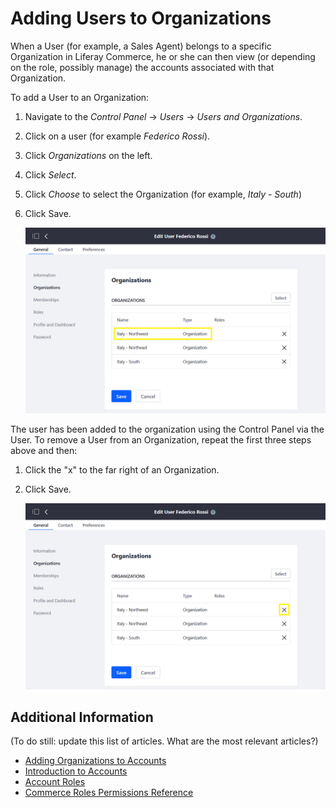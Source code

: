 # Adding Users to Organizations

When a User (for example, a Sales Agent) belongs to a specific Organization in Liferay Commerce, he or she can then view (or depending on the role, possibly manage) the accounts associated with that Organization.

To add a User to an Organization:

1. Navigate to the _Control Panel_ → _Users_ → _Users and Organizations_.
1. Click on a user (for example _Federico Rossi_).
1. Click _Organizations_ on the left.
1. Click _Select_.
1. Click _Choose_ to select the Organization (for example, _Italy - South_)
1. Click Save.

    ![Adding Users to Organizations in the Control Panel - via User](./adding-users-to-organizations/images/01.png)

The user has been added to the organization using the Control Panel via the User. To remove a User from an Organization, repeat the first three steps above and then:

1. Click the "x" to the far right of an Organization.
1. Click Save.

    ![Removing Users from Organizations in the Control Panel - via User](./adding-users-to-organizations/images/02.png)

## Additional Information

(To do still: update this list of articles. What are the most relevant articles?)

* [Adding Organizations to Accounts](../account-management/adding-organizations-to-accounts.md)
* [Introduction to Accounts](../account-management/introduction-to-accounts.md)
* [Account Roles](../account-management/account-roles.md)
* [Commerce Roles Permissions Reference](../account-management/commerce-roles-permissions-reference.md)
